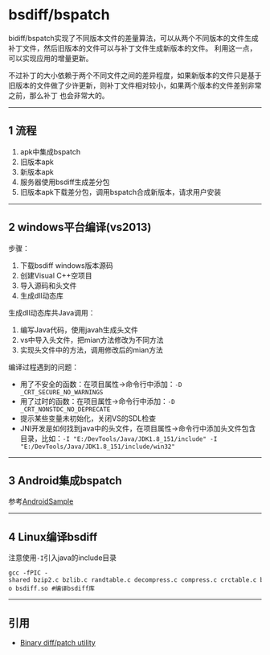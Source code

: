 # bsdiff/bspatch

bidiff/bspatch实现了不同版本文件的差量算法，可以从两个不同版本的文件生成补丁文件，然后旧版本的文件可以与补丁文件生成新版本的文件。
利用这一点，可以实现应用的增量更新。

不过补丁的大小依赖于两个不同文件之间的差异程度，如果新版本的文件只是基于旧版本的文件做了少许更新，则补丁文件相对较小，如果两个版本的文件差别非常之前，那么补丁
也会非常大的。


---
## 1 流程

1. apk中集成bspatch
1. 旧版本apk
1. 新版本apk
1. 服务器使用bsdiff生成差分包
1. 旧版本apk下载差分包，调用bspatch合成新版本，请求用户安装

---
## 2 windows平台编译(vs2013)
 
步骤：

1. 下载bsdiff windows版本源码
2. 创建Visual C++空项目
3. 导入源码和头文件
4. 生成dll动态库


生成dll动态库共Java调用：

1. 编写Java代码，使用javah生成头文件
2. vs中导入头文件，把mian方法修改为不同方法
3. 实现头文件中的方法，调用修改后的mian方法


编译过程遇到的问题：

- 用了不安全的函数：在项目属性->命令行中添加：`-D  _CRT_SECURE_NO_WARNINGS`
- 用了过时的函数：在项目属性->命令行中添加：`-D _CRT_NONSTDC_NO_DEPRECATE` 
- 提示某些变量未初始化，关闭VS的SDL检查
- JNI开发是如何找到java中的头文件，在项目属性->命令行中添加头文件包含目录，比如：`-I "E:/DevTools/Java/JDK1.8_151/include" -I "E:/DevTools/Java/JDK1.8_151/include/win32"`

---
## 3 Android集成bspatch

参考[AndroidSample](BsdiffApp)


---
## 4 Linux编译bsdiff

注意使用`-I`引入java的include目录
```Shell
gcc -fPIC -shared bzip2.c bzlib.c randtable.c decompress.c compress.c crctable.c blocksort.c huffman.c bsdiff.c -o bsdiff.so #编译bsdiff库
```

---
## 引用

- [Binary diff/patch utility](http://www.daemonology.net/bsdiff/)